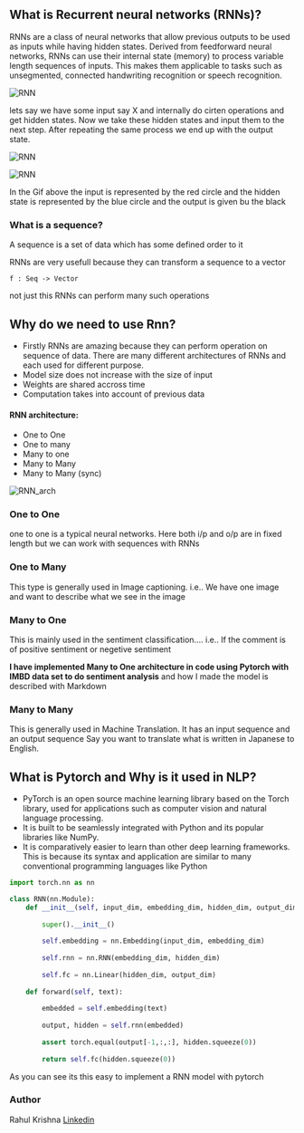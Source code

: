 ## What is Recurrent neural networks (RNNs)? 

RNNs are a class of neural networks that allow previous outputs to be used as inputs while having hidden states.
Derived from feedforward neural networks, RNNs can use their internal state (memory) to process variable length sequences of inputs. This makes them applicable to tasks such as unsegmented, connected handwriting recognition or speech recognition.

![RNN](https://miro.medium.com/max/313/0*H2Qo1UKOXKfsZO8S.gif)

lets say we have some input say X and internally do cirten operations and get hidden states. Now we take these hidden states and input them to the next step. After repeating the same process we end up with the output state.

![RNN](https://pydeeplearning.weebly.com/uploads/9/8/4/2/98422174/rnn_orig.png)

![RNN](https://miro.medium.com/max/960/1*TqcA9EIUF-DGGTBhIx_qbQ.gif)

In the Gif above the input is represented by the red circle and the hidden state is represented by the blue circle and the output is given bu the black


### What is a sequence?

A sequence is a set of data which has some defined order to it

RNNs are very usefull because they can transform a sequence to a vector 
    
    f : Seq -> Vector
not just this RNNs can perform many such operations


## Why do we need to use Rnn? 

* Firstly RNNs are amazing because they can perform operation on sequence of data. There are many different architectures of RNNs and each used for different purpose.
* Model size does not increase with the size of input
* Weights are shared accross time
* Computation takes into account of previous data

#### RNN architecture: 
* One to One
* One to many
* Many to one 
* Many to Many
* Many to Many (sync)

![RNN_arch](https://miro.medium.com/max/2658/0*sm-7smnbyLioThPQ.png)

### One to One 

one to one is a typical neural networks. Here both i/p and o/p are in fixed length but we can work with sequences with RNNs

### One to Many

This type is generally used in Image captioning. i.e.. We have one image and want to describe what we see in the image 

### Many to One 

This is mainly used in the sentiment classification.... i.e.. If the comment is of positive sentiment or negetive sentiment

**I have implemented Many to One architecture in code using Pytorch with IMBD data set to do sentiment analysis**
and how I made the model is described with Markdown

### Many to Many 

This is generally used in Machine Translation. It has an input sequence and an output sequence 
Say you want to translate what is written in Japanese to English.

## What is Pytorch and Why is it used in NLP?

* PyTorch is an open source machine learning library based on the Torch library, used for applications such as computer vision and natural language processing.
* It is built to be seamlessly integrated with Python and its popular libraries like NumPy. 
* It is comparatively easier to learn than other deep learning frameworks. This is because its syntax and application are similar to many conventional programming languages like Python


```python 
import torch.nn as nn

class RNN(nn.Module):
    def __init__(self, input_dim, embedding_dim, hidden_dim, output_dim):
        
        super().__init__()
        
        self.embedding = nn.Embedding(input_dim, embedding_dim)
        
        self.rnn = nn.RNN(embedding_dim, hidden_dim)
        
        self.fc = nn.Linear(hidden_dim, output_dim)
        
    def forward(self, text):
        
        embedded = self.embedding(text)
        
        output, hidden = self.rnn(embedded)
        
        assert torch.equal(output[-1,:,:], hidden.squeeze(0))
        
        return self.fc(hidden.squeeze(0))
```
As you can see its this easy to implement a RNN model with pytorch

### Author 

Rahul Krishna [Linkedin](https://www.linkedin.com/in/rahul-krishna-75055b1a5/)
